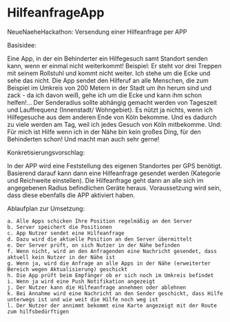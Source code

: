# HilfeanfrageApp
NeueNaeheHackathon: Versendung einer Hilfeanfrage per APP

Basisidee:

Eine App, in der ein Behinderter ein Hilfegesuch samt Standort senden kann, wenn er einmal nicht weiterkommt! Beispiel: Er steht vor drei Treppen mit seinem Rollstuhl und kommt nicht weiter. Ich stehe um die Ecke und sehe das nicht. Die App sendet den Hilferuf an alle Menschen, die zum Beispiel im Umkreis von 200 Metern in der Stadt um ihn herum sind und zack - da ich davon weiß, gehe ich um die Ecke und kann ihm schon helfen!... Der Senderadius sollte abhängig gemacht werden von Tageszeit und Lauffrequenz (Innenstadt/ Wohngebiet). Es nützt ja nichts, wenn ich Hilfegesuche aus dem anderen Ende von Köln bekomme. Und es dadurch zu viele werden am Tag, weil ich jedes Gesuch von Köln mitbekomme. Und: Für mich ist Hilfe wenn ich in der Nähe bin kein großes Ding, für den Behinderten schon! Und macht man auch sehr gerne!

Konkretisierungsvorschlag:

In der APP wird eine Feststellung des eigenen Standortes per GPS benötigt. Basierend darauf kann dann eine Hilfeanfrage gesendet werden (Kategorie und Reichweite einstellen). 
Die Hilfeanfrage geht dann an alle sich im angegebenen Radius befindlichen Geräte heraus. Voraussetzung wird sein, dass diese ebenfalls die APP aktiviert haben.


Ablaufplan zur Umsetzung: 

	a. Alle Apps schicken Ihre Position regelmäßig an den Server
	b. Server speichert die Positionen
	c. App Nutzer sendet eine Hilfeanfrage
	d. Dazu wird die aktuelle Position an den Server übermittelt
	e. Der Server prüft, on sich Nutzer in der Nähe befinden
	f. Wenn nicht, wird an den Anfragenden eine Nachricht gesendet, dass aktuell kein Nutzer in der Nähe ist
	g. Wenn ja, wird die Anfrage an alle Apps in der Nähe (erweiterter Bereich wegen Aktualisierung) geschickt
	h. Die App prüft beim Empfänger ob er sich noch im Umkreis befindet
	i. Wenn ja wird eine Push Notifikation angezeigt
	j. Der Nutzer kann die Hilfeanfrage annehmen oder ablehnen
	k. Bei Annahme wird eine Nachricht an den Sender geschickt, dass Hilfe unterwegs ist und wie weit die Hilfe noch weg ist
	l. Der Nutzer der annimmt bekommt eine Karte angezeigt mit der Route zum hilfsbedürftigen
